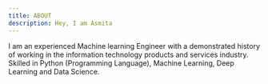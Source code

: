 ```yaml
---
title: ABOUT
description: Hey, I am Asmita
---
```


I am an experienced Machine learning Engineer with a demonstrated history of working in the information technology products and services industry. Skilled in Python (Programming Language), Machine Learning, Deep Learning and Data Science.

<!-- 
This is my about page. :wave:

Lorem ipsum dolor sit amet, :smile: consectetur adipisicing elit. Voluptates aut, tenetur distinctio voluptatibus ab. Nihil id dignissimos unde, tenetur iusto facilis suscipit corporis, ipsam necessitatibus, eaque iste deleniti consequuntur reprehenderit? :earth_africa: -->
